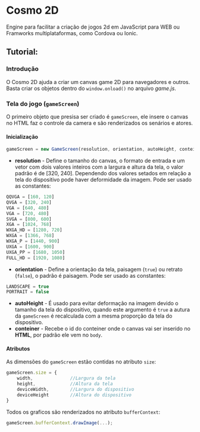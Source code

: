# Cosmo 2D
Engine para facilitar a criação de jogos 2d em JavaScript para WEB ou Framworks multiplataformas, como Cordova ou Ionic.
## Tutorial:
### Introdução
O Cosmo 2D ajuda a criar um canvas game 2D para navegadores e outros. Basta criar os objetos dentro do `window.onload()` no arquivo _game.js_.
### Tela do jogo (`gameScreen`)
O primeiro objeto que presisa ser criado é `gameScreen`, ele insere o canvas no HTML faz o controle da camera e são renderizados os senários e atores.
#### Inicialização
```javascript
gameScreen = new GameScreen(resolution, orientation, autoHeight, conteiner);
```
* **resolution** - Define o tamanho do canvas, o formato de entrada e um vetor com dois valores inteiros com a largura e altura da tela, o valor padrão é de [320, 240]. Dependendo dos valores setados em relação a tela do dispositivo pode haver deformidade da imagem. Pode ser usado as constantes:
```javascript
QQVGA = [160, 120]
QVGA = [320, 240]
VGA = [640, 480]
VGA = [720, 480]
SVGA = [800, 600]
XGA = [1024, 768]
WXGA_HD = [1280, 720]
WXGA = [1366, 768]
WXGA_P = [1440, 900]
UXGA = [1600, 900]
UXGA_PP = [1680, 1050]
FULL_HD = [1920, 1080]
```
* **orientation** - Define a orientação da tela, paisagem (`true`) ou retrato (`false`), o padrão é paisagem. Pode ser usado as constantes:
```javascript
LANDSCAPE = true
PORTRAIT = false
```
* **autoHeight** - É usado para evitar deformação na imagem devido o tamanho da tela do dispositivo, quando este argumento é `true` a autura da `gameScreen` é recalculada com a mesma proporção da tela do dispositivo.
* **conteiner** - Recebe o id do conteiner onde o canvas vai ser inserido no __HTML__, por padrão ele vem no `body`.
#### Atributos
As dimensões do `gameScreen` estão contidas no atributo `size`:
```javascript
gameScreen.size = {
    width,              //Largura da tela
    height,             //Altura da tela
    deviceWidth,        //Largura do dispositivo
    deviceHeight        //Altura do dispositivo
}
```
Todos os graficos são renderizados no atributo `bufferContext`:
```javascript
gameScreen.bufferContext.drawImage(...);
```